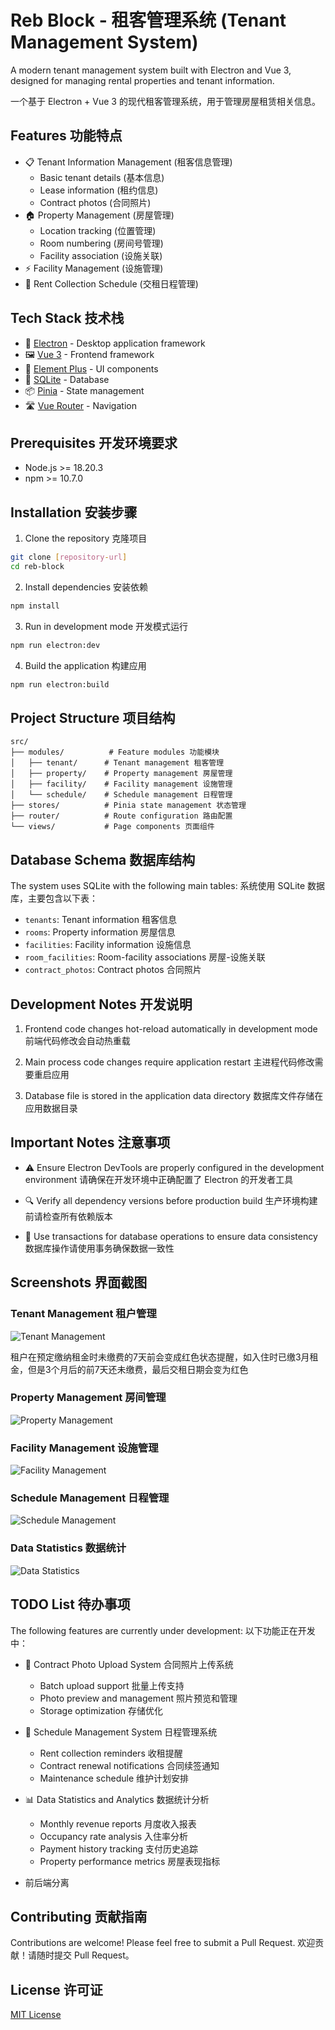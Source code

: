 # Reb Block - 租客管理系统 (Tenant Management System)

A modern tenant management system built with Electron and Vue 3, designed for managing rental properties and tenant information.

一个基于 Electron + Vue 3 的现代租客管理系统，用于管理房屋租赁相关信息。

## Features 功能特点

- 📋 Tenant Information Management (租客信息管理)
  - Basic tenant details (基本信息)
  - Lease information (租约信息)
  - Contract photos (合同照片)
- 🏠 Property Management (房屋管理)
  - Location tracking (位置管理)
  - Room numbering (房间号管理)
  - Facility association (设施关联)
- ⚡ Facility Management (设施管理)
- 📅 Rent Collection Schedule (交租日程管理)

## Tech Stack 技术栈

- 🔧 [Electron](https://www.electronjs.org/) - Desktop application framework
- 🖼️ [Vue 3](https://vuejs.org/) - Frontend framework
- 🎨 [Element Plus](https://element-plus.org/) - UI components
- 💾 [SQLite](https://www.sqlite.org/) - Database
- 📦 [Pinia](https://pinia.vuejs.org/) - State management
- 🛣️ [Vue Router](https://router.vuejs.org/) - Navigation

## Prerequisites 开发环境要求

- Node.js >= 18.20.3
- npm >= 10.7.0

## Installation 安装步骤

1. Clone the repository 克隆项目
```bash
git clone [repository-url]
cd reb-block
```

2. Install dependencies 安装依赖
```bash
npm install
```

3. Run in development mode 开发模式运行
```bash
npm run electron:dev
```

4. Build the application 构建应用
```bash
npm run electron:build
```

## Project Structure 项目结构

```
src/
├── modules/          # Feature modules 功能模块
│   ├── tenant/      # Tenant management 租客管理
│   ├── property/    # Property management 房屋管理
│   ├── facility/    # Facility management 设施管理
│   └── schedule/    # Schedule management 日程管理
├── stores/          # Pinia state management 状态管理
├── router/          # Route configuration 路由配置
└── views/           # Page components 页面组件
```

## Database Schema 数据库结构

The system uses SQLite with the following main tables:
系统使用 SQLite 数据库，主要包含以下表：

- `tenants`: Tenant information 租客信息
- `rooms`: Property information 房屋信息
- `facilities`: Facility information 设施信息
- `room_facilities`: Room-facility associations 房屋-设施关联
- `contract_photos`: Contract photos 合同照片

## Development Notes 开发说明

1. Frontend code changes hot-reload automatically in development mode
   前端代码修改会自动热重载

2. Main process code changes require application restart
   主进程代码修改需要重启应用

3. Database file is stored in the application data directory
   数据库文件存储在应用数据目录

## Important Notes 注意事项

- ⚠️ Ensure Electron DevTools are properly configured in the development environment
  请确保在开发环境中正确配置了 Electron 的开发者工具

- 🔍 Verify all dependency versions before production build
  生产环境构建前请检查所有依赖版本

- 💾 Use transactions for database operations to ensure data consistency
  数据库操作请使用事务确保数据一致性

## Screenshots 界面截图

### Tenant Management 租户管理
![Tenant Management](assets/租户管理.png)

租户在预定缴纳租金时未缴费的7天前会变成红色状态提醒，如入住时已缴3月租金，但是3个月后的前7天还未缴费，最后交租日期会变为红色

### Property Management 房间管理
![Property Management](assets/房间管理.png)

### Facility Management 设施管理
![Facility Management](assets/设施管理.png)

### Schedule Management 日程管理
![Schedule Management](assets/日程管理.png)

### Data Statistics 数据统计
![Data Statistics](assets/数据统计.png)

## TODO List 待办事项

The following features are currently under development:
以下功能正在开发中：

- 📸 Contract Photo Upload System 合同照片上传系统
  - Batch upload support 批量上传支持
  - Photo preview and management 照片预览和管理
  - Storage optimization 存储优化

- 📅 Schedule Management System 日程管理系统
  - Rent collection reminders 收租提醒
  - Contract renewal notifications 合同续签通知
  - Maintenance schedule 维护计划安排

- 📊 Data Statistics and Analytics 数据统计分析
  - Monthly revenue reports 月度收入报表
  - Occupancy rate analysis 入住率分析
  - Payment history tracking 支付历史追踪
  - Property performance metrics 房屋表现指标

- 前后端分离

## Contributing 贡献指南

Contributions are welcome! Please feel free to submit a Pull Request.
欢迎贡献！请随时提交 Pull Request。

## License 许可证

[MIT License](LICENSE) 